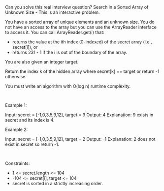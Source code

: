 Can you solve this real interview question? Search in a Sorted Array of Unknown Size - This is an interactive problem.

You have a sorted array of unique elements and an unknown size. You do not have an access to the array but you can use the ArrayReader interface to access it. You can call ArrayReader.get(i) that:

 * returns the value at the ith index (0-indexed) of the secret array (i.e., secret[i]), or
 * returns 231 - 1 if the i is out of the boundary of the array.

You are also given an integer target.

Return the index k of the hidden array where secret[k] == target or return -1 otherwise.

You must write an algorithm with O(log n) runtime complexity.

 

Example 1:


Input: secret = [-1,0,3,5,9,12], target = 9
Output: 4
Explanation: 9 exists in secret and its index is 4.


Example 2:


Input: secret = [-1,0,3,5,9,12], target = 2
Output: -1
Explanation: 2 does not exist in secret so return -1.


 

Constraints:

 * 1 <= secret.length <= 104
 * -104 <= secret[i], target <= 104
 * secret is sorted in a strictly increasing order.